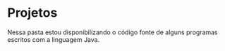 Projetos
========

Nessa pasta estou disponibilizando o código fonte de alguns programas escritos com a linguagem Java.

